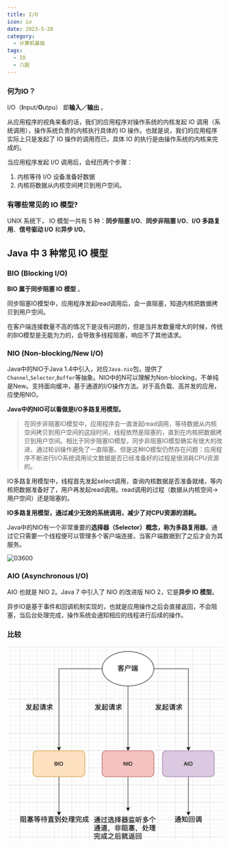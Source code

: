 ```yaml
---
title: I/O
icon: io
date: 2023-5-28
category:
  - 计算机基础
tags:
  - IO
  - 八股
---
```

### 何为IO？

I/O（**I**nput/**O**utpu） 即**输入／输出** 。

从应用程序的视角来看的话，我们的应用程序对操作系统的内核发起 IO 调用（系统调用），操作系统负责的内核执行具体的 IO 操作。也就是说，我们的应用程序实际上只是发起了 IO 操作的调用而已，具体 IO 的执行是由操作系统的内核来完成的。

当应用程序发起 I/O 调用后，会经历两个步骤：

1. 内核等待 I/O 设备准备好数据
2. 内核将数据从内核空间拷贝到用户空间。

<!-- more -->

### 有哪些常见的 IO 模型?

UNIX 系统下， IO 模型一共有 5 种：**同步阻塞 I/O**、**同步非阻塞 I/O**、**I/O 多路复用**、**信号驱动 I/O** 和**异步 I/O**。

## Java 中 3 种常见 IO 模型

### BIO (Blocking I/O)

**BIO 属于同步阻塞 IO 模型** 。

同步阻塞IO模型中，应用程序发起read调用后，会一直阻塞，知道内核把数据拷贝到用户空间。

在客户端连接数量不高的情况下是没有问题的，但是当并发数量增大的时候，传统的BIO模型是无能为力的，会导致多线程阻塞，响应不了其他请求。

### NIO (Non-blocking/New I/O)

Java中的NIO于Java 1.4中引入，对应`Java.nio`包，提供了`Channel`,`Selector`,`Buffer`等抽象。NIO中的N可以理解为Non-blocking，不单纯是New。支持面向缓冲，基于通道的I/O操作方法。对于高负载、高并发的应用，应使用NIO。

**Java中的NIO可以看做是I/O多路复用模型。**

> 在同步非阻塞IO模型中，应用程序会一直发起read调用，等待数据从内核空间拷贝到用户空间的这段时间，线程依然是阻塞的，直到在内核把数据拷贝到用户空间。相比于同步阻塞IO模型，同步非阻塞IO模型确实有很大的改进，通过轮训操作避免了一直阻塞。但是这种IO模型仍然存在问题：应用程序不断进行I/O系统调用论文数据是否已经准备好的过程是很消耗CPU资源的。

IO多路复用模型中，线程首先发起select调用，查询内核数据是否准备就绪，等内核把数据准备好了，用户再发起read调用。read调用的过程（数据从内核空间->用户空间）还是阻塞的。

**IO多路复用模型，通过减少无效的系统调用，减少了对CPU资源的消耗。**

Java中的NIO有一个非常重要的**选择器（Selector）**概念，称为**多路复用器**。通过它只需要一个线程便可以管理多个客户端连接，当客户端数据到了之后才会为其服务。

![03600](https://p3-juejin.byteimg.com/tos-cn-i-k3u1fbpfcp/0f483f2437ce4ecdb180134270a00144~tplv-k3u1fbpfcp-watermark.image)

### AIO (Asynchronous I/O)

AIO 也就是 NIO 2。Java 7 中引入了 NIO 的改进版 NIO 2，它是**异步 IO 模型**。

异步IO是基于事件和回调机制实现的，也就是应用操作之后会直接返回，不会阻塞，当后台处理完成，操作系统会通知相应的线程进行后续的操作。

### 比较
![24215217](/markdown/24215217.jpg)
